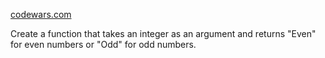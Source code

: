 [codewars.com](https://www.codewars.com/kata/53da3dbb4a5168369a0000fe/train/javascript)

Create a function that takes an integer as an argument and returns "Even" for even numbers or "Odd" for odd numbers.